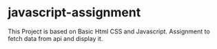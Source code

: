 # javascript-assignment
This Project is based on Basic Html CSS and Javascript.
Assignment to fetch data from api and display it.
